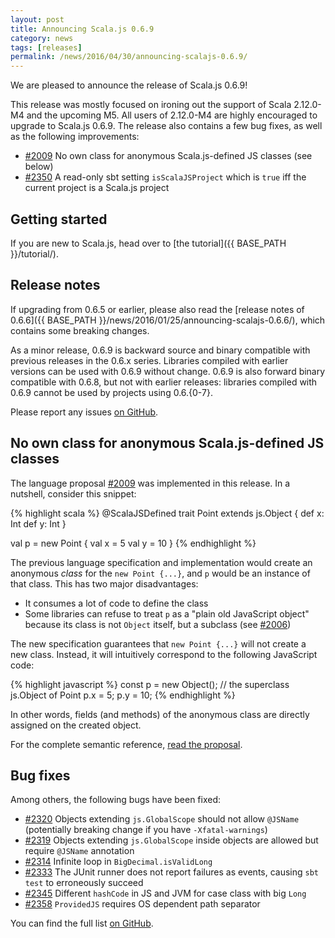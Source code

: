 ```yaml
---
layout: post
title: Announcing Scala.js 0.6.9
category: news
tags: [releases]
permalink: /news/2016/04/30/announcing-scalajs-0.6.9/
---
```



We are pleased to announce the release of Scala.js 0.6.9!

This release was mostly focused on ironing out the support of Scala 2.12.0-M4 and the upcoming M5.
All users of 2.12.0-M4 are highly encouraged to upgrade to Scala.js 0.6.9.
The release also contains a few bug fixes, as well as the following improvements:

* [#2009](https://github.com/scala-js/scala-js/issues/2009) No own class for anonymous Scala.js-defined JS classes (see below)
* [#2350](https://github.com/scala-js/scala-js/issues/2350) A read-only sbt setting `isScalaJSProject` which is `true` iff the current project is a Scala.js project

<!--more-->

## Getting started

If you are new to Scala.js, head over to
[the tutorial]({{ BASE_PATH }}/tutorial/).

## Release notes

If upgrading from 0.6.5 or earlier, please also read the [release notes of 0.6.6]({{ BASE_PATH }}/news/2016/01/25/announcing-scalajs-0.6.6/), which contains some breaking changes.

As a minor release, 0.6.9 is backward source and binary compatible with previous releases in the 0.6.x series.
Libraries compiled with earlier versions can be used with 0.6.9 without change.
0.6.9 is also forward binary compatible with 0.6.8, but not with earlier releases: libraries compiled with 0.6.9 cannot be used by projects using 0.6.{0-7}.

Please report any issues [on GitHub](https://github.com/scala-js/scala-js/issues).

## No own class for anonymous Scala.js-defined JS classes

The language proposal [#2009](https://github.com/scala-js/scala-js/issues/2009) was implemented in this release.
In a nutshell, consider this snippet:

{% highlight scala %}
@ScalaJSDefined
trait Point extends js.Object {
  def x: Int
  def y: Int
}

val p = new Point {
  val x = 5
  val y = 10
}
{% endhighlight %}

The previous language specification and implementation would create an anonymous *class* for the `new Point {...}`, and `p` would be an instance of that class.
This has two major disadvantages:

- It consumes a lot of code to define the class
- Some libraries can refuse to treat `p` as a "plain old JavaScript object" because its class is not `Object` itself, but a subclass (see [#2006](https://github.com/scala-js/scala-js/issues/2006))

The new specification guarantees that `new Point {...}` will not create a new class.
Instead, it will intuitively correspond to the following JavaScript code:

{% highlight javascript %}
const p = new Object(); // the superclass js.Object of Point
p.x = 5;
p.y = 10;
{% endhighlight %}

In other words, fields (and methods) of the anonymous class are directly assigned on the created object.

For the complete semantic reference, [read the proposal](https://github.com/scala-js/scala-js/issues/2009).

## Bug fixes

Among others, the following bugs have been fixed:

* [#2320](https://github.com/scala-js/scala-js/issues/2320) Objects extending `js.GlobalScope` should not allow `@JSName` (potentially breaking change if you have `-Xfatal-warnings`)
* [#2319](https://github.com/scala-js/scala-js/issues/2319) Objects extending `js.GlobalScope` inside objects are allowed but require `@JSName` annotation
* [#2314](https://github.com/scala-js/scala-js/issues/2314) Infinite loop in `BigDecimal.isValidLong`
* [#2333](https://github.com/scala-js/scala-js/issues/2333) The JUnit runner does not report failures as events, causing `sbt test` to erroneously succeed
* [#2345](https://github.com/scala-js/scala-js/issues/2345) Different `hashCode` in JS and JVM for case class with big `Long`
* [#2358](https://github.com/scala-js/scala-js/issues/2358) `ProvidedJS` requires OS dependent path separator

You can find the full list [on GitHub](https://github.com/scala-js/scala-js/issues?q=is%3Aissue+milestone%3Av0.6.9+is%3Aclosed).
